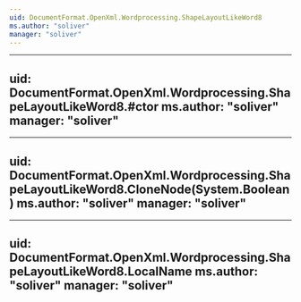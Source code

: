 ```yaml
---
uid: DocumentFormat.OpenXml.Wordprocessing.ShapeLayoutLikeWord8
ms.author: "soliver"
manager: "soliver"
---
```


---
uid: DocumentFormat.OpenXml.Wordprocessing.ShapeLayoutLikeWord8.#ctor
ms.author: "soliver"
manager: "soliver"
---

---
uid: DocumentFormat.OpenXml.Wordprocessing.ShapeLayoutLikeWord8.CloneNode(System.Boolean)
ms.author: "soliver"
manager: "soliver"
---

---
uid: DocumentFormat.OpenXml.Wordprocessing.ShapeLayoutLikeWord8.LocalName
ms.author: "soliver"
manager: "soliver"
---
